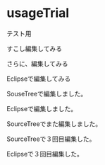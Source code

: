 # usageTrial
テスト用

すこし編集してみる

さらに、編集してみる

Eclipseで編集してみる

SouseTreeで編集しました。


Eclipseで編集しました。

SourceTreeでまた編集しました。


SourceTreeで３回目編集した。

Eclipseで３回目編集した。

